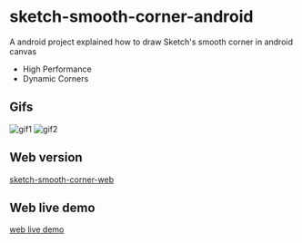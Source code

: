 # sketch-smooth-corner-android

A android project explained how to draw Sketch's smooth corner in android canvas

* High Performance
* Dynamic Corners

## Gifs

![gif1](https://raw.githubusercontent.com/MartinRGB/sketch-smooth-corner-android/master/art/capture1.gif)
![gif2](https://raw.githubusercontent.com/MartinRGB/sketch-smooth-corner-android/master/art/capture2.gif)

## Web version

[sketch-smooth-corner-web](https://github.com/MartinRGB/sketch-smooth-corner-web)

## Web live demo

[web live demo](http://www.martinrgb.com/sketch-smooth-corner-web)
